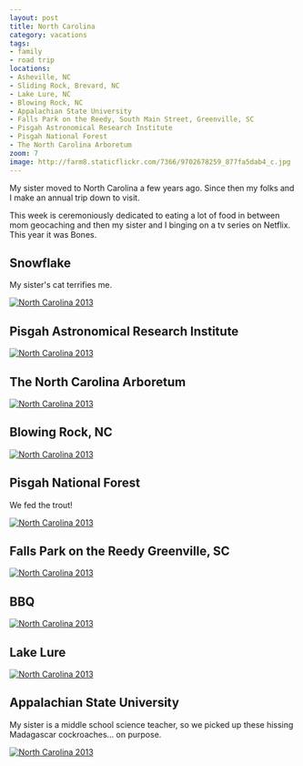 ```yaml
---
layout: post
title: North Carolina
category: vacations
tags: 
- family
- road trip
locations: 
- Asheville, NC
- Sliding Rock, Brevard, NC
- Lake Lure, NC
- Blowing Rock, NC
- Appalachian State University
- Falls Park on the Reedy, South Main Street, Greenville, SC
- Pisgah Astronomical Research Institute
- Pisgah National Forest
- The North Carolina Arboretum
zoom: 7
image: http://farm8.staticflickr.com/7366/9702678259_877fa5dab4_c.jpg
---
```


My sister moved to North Carolina a few years ago. Since then my folks and I make an annual trip down to visit. 

This week is ceremoniously dedicated to eating a lot of food in between mom geocaching and then my sister and I binging on a tv series on Netflix. This year it was Bones.

## Snowflake

My sister's cat terrifies me.

<a href="http://www.flickr.com/photos/91218249@N05/9702682509/" title="North Carolina 2013 by katydecorah, on Flickr"><img src="http://farm6.staticflickr.com/5517/9702682509_af19f42c88_c.jpg" alt="North Carolina 2013"></a>

## Pisgah Astronomical Research Institute 

<a href="http://www.flickr.com/photos/91218249@N05/9705915802/" title="North Carolina 2013 by katydecorah, on Flickr"><img src="http://farm6.staticflickr.com/5460/9705915802_81d945ab2b_c.jpg" class="pop-out" alt="North Carolina 2013"></a>

## The North Carolina Arboretum

<a href="http://www.flickr.com/photos/91218249@N05/9705916416/" title="North Carolina 2013 by katydecorah, on Flickr"><img src="http://farm4.staticflickr.com/3703/9705916416_93822a562a_c.jpg" alt="North Carolina 2013"></a>

## Blowing Rock, NC

<a href="http://www.flickr.com/photos/91218249@N05/9702678259/" title="North Carolina 2013 by katydecorah, on Flickr"><img src="http://farm8.staticflickr.com/7366/9702678259_877fa5dab4_c.jpg" alt="North Carolina 2013"></a>

## Pisgah National Forest

We fed the trout!

<a href="http://www.flickr.com/photos/91218249@N05/9705919694/" title="North Carolina 2013 by katydecorah, on Flickr"><img src="http://farm4.staticflickr.com/3687/9705919694_b8ff3b4938_c.jpg" alt="North Carolina 2013"></a>

## Falls Park on the Reedy Greenville, SC

<a href="http://www.flickr.com/photos/91218249@N05/9702682095/" title="North Carolina 2013 by katydecorah, on Flickr"><img src="http://farm6.staticflickr.com/5487/9702682095_744d46e8b0_c.jpg" alt="North Carolina 2013"></a>

## BBQ

<a href="http://www.flickr.com/photos/91218249@N05/9702691619/" title="North Carolina 2013 by katydecorah, on Flickr"><img src="http://farm4.staticflickr.com/3797/9702691619_1d6bb88b4a_c.jpg"  alt="North Carolina 2013"></a>

## Lake Lure
<a href="http://www.flickr.com/photos/91218249@N05/9702673293/" title="North Carolina 2013 by katydecorah, on Flickr"><img src="http://farm6.staticflickr.com/5533/9702673293_413051a6b3_c.jpg"  alt="North Carolina 2013"></a>

## Appalachian State University

My sister is a middle school science teacher, so we picked up these hissing Madagascar cockroaches&hellip; on purpose.

<a href="http://www.flickr.com/photos/91218249@N05/9705918980/" title="North Carolina 2013 by katydecorah, on Flickr"><img src="http://farm8.staticflickr.com/7362/9705918980_decc5e4e6a_c.jpg" alt="North Carolina 2013"></a>